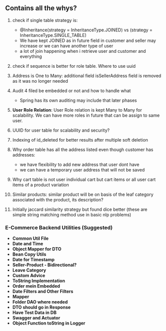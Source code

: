 ## Contains all the whys?

1. check if single table strategy is: 
   - @Inheritance(strategy = InheritanceType.JOINED) vs (strategy = InheritanceType.SINGLE_TABLE)
   - We have kept JOINED as in future field in customer and seller may increase or we can have another type of user
   - a lot of join happening when i retrieve user and customer and everything 
  
2. check if sequence is better for role table. Where to use uuid
3. Address is One to Many: additional field isSellerAddress field is removed as it was no longer needed
4. Audit 4 filed be embedded or not and how to handle what
    - Spring has its own auditing may include that later phases
   
5. **User Role Relation**: User Role relation is kept Many to Many for scalability. We can have more roles in future that can be assign to same user. 

6. UUID for user table for scalability and security?

7. Indexing of id_deleted for better results after multiple soft deletion

8. Why order table has all the address listed even though customer has addresses:
   - we have flexibility to add new address that user dont have
   - we can have a temporary user address that will not be saved

9. Why cart table is not user individual cart but cart items or all user cart items of a product variation

10. Similar products: similar product will be on basis of the leaf category associated with the product, its description?

11. Initially jaccard similarity strategy but found dice better (these are simple string matching method use in basic nlp problems)


###  E-Commerce Backend Utilities (Suggested)
- **Common Util File**
- **Date and Time**
- **Object Mapper for DTO**
- **Bean Copy Utils**
- **Date for Timestamp**
- **Seller-Product - Bidirectional?**
- **Leave Category**
- **Custom Advice**
- **ToString Implementation**
- **Order mein Embedded**
- **Date Filters and Other Filters**
- **Mapper**
- **Folder DAO where needed**
- **DTO should go in Response**
- **Have Test Data in DB**
- **Swagger and Actuator**
- **Object Function toString in Logger**




 